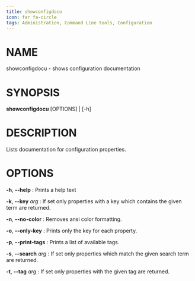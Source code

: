 ```yaml
---
title: showconfigdocu
icon: far fa-circle
tags: Administration, Command Line tools, Configuration
---
```


# NAME

showconfigdocu - shows configuration documentation

# SYNOPSIS

**showconfigdocu** [OPTIONS] | [-h]

# DESCRIPTION

Lists documentation for configuration properties.

# OPTIONS

**-h**, **--help**
: Prints a help text

**-k**, **--key** *arg*
: If set only properties with a key which contains the given term are returned.

**-n**, **--no-color**
: Removes ansi color formatting.

**-o**, **--only-key**
: Prints only the key for each property.

**-p**, **--print-tags**
: Prints a list of available tags.

**-s**, **--search** *arg*
: If set only properties which match the given search term are returned.

**-t**, **--tag** *arg*
: If set only properties with the given tag are returned.
